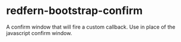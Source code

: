 redfern-bootstrap-confirm
=========================

A confirm window that will fire a custom callback. Use in place of the javascript confirm window.
